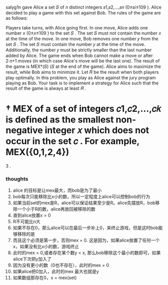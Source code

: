 salyg1n gave Alice a set 𝑆
of 𝑛
distinct integers 𝑠1,𝑠2,…,𝑠𝑛
(0≤𝑠𝑖≤109
). Alice decided to play a game with this set against Bob. The rules of the game are as follows:

Players take turns, with Alice going first.
In one move, Alice adds one number 𝑥
(0≤𝑥≤109
) to the set 𝑆
. The set 𝑆
must not contain the number 𝑥
at the time of the move.
In one move, Bob removes one number 𝑦
from the set 𝑆
. The set 𝑆
must contain the number 𝑦
at the time of the move. Additionally, the number 𝑦
must be strictly smaller than the last number added by Alice.
The game ends when Bob cannot make a move or after 2⋅𝑛+1
moves (in which case Alice's move will be the last one).
The result of the game is MEX†(𝑆)
(𝑆
at the end of the game).
Alice aims to maximize the result, while Bob aims to minimize it.
Let 𝑅
be the result when both players play optimally. In this problem, you play as Alice against the jury program playing as
Bob. Your task is to implement a strategy for Alice such that the result of the game is always at least 𝑅
.

†
MEX
of a set of integers 𝑐1,𝑐2,…,𝑐𝑘
is defined as the smallest non-negative integer 𝑥
which does not occur in the set 𝑐
. For example, MEX({0,1,2,4})
=
3
.

### thoughts

1. alice 的目标是让mex最大，而bob是为了最小
2. bob每次只能移除比x小的数，所以一定程度上alice可以控制bob的行为
3. 如果当前set的mex是R，alice可以保证结果至少是R。alice先摆放R，bob移除一个小于R的数，alice再放回被移除的数
4. 直到alice放置x = 0
5. R不可能比n大
6. 如果不存在0，那么alice可以在最后一步补上0，来终止游戏，但是这时bob能够移除的是
7. 而且这个必须是第一步，否则mex = 0. 这是因为，如果alice放置了任何一个x，如果没有比x小的数，游戏终止
8. 此时的mex = 0,或者存在某个数y < x, 那么bob移除这个最小的数即可，如果alice下次把y加入了
9. 因为没有更小的数（0也不存在），此时的mex = 0
10. 如果alice把0加入，此时的mex 最大也就是y
11. 如果数组那存在0，x = mex(set)